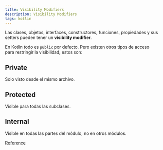 ```yaml
---
title: Visibility Modifiers
description: Visibility Modifiers
tags: kotlin
---
```


Las clases, objetos, interfaces, constructores, funciones, propiedades y sus setters pueden tener un __visibility modifier__.

En Kotlin todo es `public` por defecto. Pero existen otros tipos de acceso para restringir la visibilidad, estos son:

## Private

Solo visto desde el mismo archivo.

## Protected

Visible para todas las subclases.

## Internal

Visible en todas las partes del módulo, no en otros módulos.



[Reference](https://kotlinlang.org/docs/reference/visibility-modifiers.html)